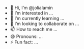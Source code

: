 - 👋 Hi, I’m @jolialamin
- 👀 I’m interested in ...
- 🌱 I’m currently learning ...
- 💞️ I’m looking to collaborate on ...
- 📫 How to reach me ...
- 😄 Pronouns: ...
- ⚡ Fun fact: ...

<!---
jolialamin/jolialamin is a ✨ special ✨ repository because its `README.md` (this file) appears on your GitHub profile.
You can click the Preview link to take a look at your changes.
--->
